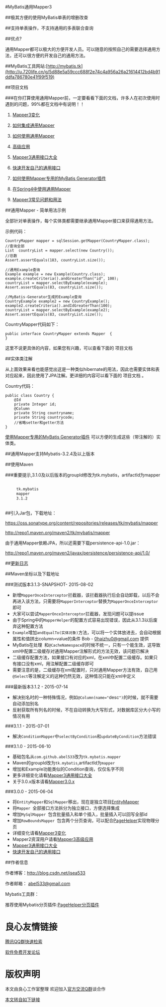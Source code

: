 #MyBatis通用Mapper3

##极其方便的使用MyBatis单表的增删改查

##支持单表操作，不支持通用的多表联合查询

##优点?

通用Mapper都可以极大的方便开发人员。可以随意的按照自己的需要选择通用方法，还可以很方便的开发自己的通用方法。

##MyBatis工具网站:[http://mybatis.tk](http://u.720life.cn/g/5d88e5a59ccc688f2e74c4a956a26a21614412bd4b91ddfa786780e41f99f519)

##项目文档

###在你打算使用通用Mapper前，一定要看看下面的文档，许多人在初次使用时遇到的问题，99%都在文档中有说明！！

1. [Mapper3变化](http://u.720life.cn/g/5c954f4cd4204fb6c09a7e58aa70844d9dd92fe5a8305dae04a7e26aadecd403f827e047e6d734c548f072fb345d5db58f4e38ed2caa52874cebae35d20b2cd7ad9f8b3b6174971419889eb7298b954e)

2. [如何集成通用Mapper](http://u.720life.cn/g/5c954f4cd4204fb6c09a7e58aa70844d9dd92fe5a8305dae04a7e26aadecd403f827e047e6d734c548f072fb345d5db5188662b30f0a9c654025bb4c0b8bc12a0bd4d0ceb47ec3a124213a49998105e7)

3. [如何使用通用Mapper](http://u.720life.cn/g/5c954f4cd4204fb6c09a7e58aa70844d9dd92fe5a8305dae04a7e26aadecd403f827e047e6d734c548f072fb345d5db594fac672191cd2c052b8b77a074114f05497b7e115db7fceb344c7a28ddffe4e)

4. [高级应用](http://u.720life.cn/g/5c954f4cd4204fb6c09a7e58aa70844d9dd92fe5a8305dae04a7e26aadecd403f827e047e6d734c548f072fb345d5db5fdb7fe1c3020dce90bd578fe22dd74761b70c0f82f76854625b715ba8a216669)

5. [Mapper3通用接口大全](http://u.720life.cn/g/5c954f4cd4204fb6c09a7e58aa70844d9dd92fe5a8305dae04a7e26aadecd403f827e047e6d734c548f072fb345d5db5247f24286bff4644a10cd8804ad3d5b06544bce7d2c9f10f8193287d55b3e32e)

6. [快速开发自己的通用接口](http://u.720life.cn/g/5c954f4cd4204fb6c09a7e58aa70844d9dd92fe5a8305dae04a7e26aadecd403f827e047e6d734c548f072fb345d5db58951418244edb1a4e342f26cc9c9fa984c12b20536a2e7c6a63075b20f6511c8)

7. [如何使用Mapper专用的MyBatis Generator插件](http://u.720life.cn/g/5c954f4cd4204fb6c09a7e58aa70844d9dd92fe5a8305dae04a7e26aadecd403f827e047e6d734c548f072fb345d5db5e37901a4dd27daeb77e7c53397027cac0e771984fcc5da274f5dff1bda713ad7)

8. [在Spring4中使用通用Mapper](http://u.720life.cn/g/5c954f4cd4204fb6c09a7e58aa70844d9dd92fe5a8305dae04a7e26aadecd4035b3450e6f64c21ad9b3bd9e9ddd4e210fa51140a876666d891bab29c76f36ad928d918face138a08a71a9dd2c32fffef)

9. [Mapper3常见问题和用法](http://u.720life.cn/g/5c954f4cd4204fb6c09a7e58aa70844d9dd92fe5a8305dae04a7e26aadecd403f827e047e6d734c548f072fb345d5db5173d382f2b9d28457d559e23d853b0f7f8be8b0222fa14b51b518debad619839)

##通用Mapper - 简单用法示例

全部针对单表操作，每个实体类都需要继承通用Mapper接口来获得通用方法。

示例代码：

    CountryMapper mapper = sqlSession.getMapper(CountryMapper.class);
    //查询全部
    List  countryList = mapper.select(new Country());
    //总数
    Assert.assertEquals(183, countryList.size());

    //通用Example查询
    Example example = new Example(Country.class);
    example.createCriteria().andGreaterThan("id", 100);
    countryList = mapper.selectByExample(example);
    Assert.assertEquals(83, countryList.size());

    //MyBatis-Generator生成的Example查询
    CountryExample example2 = new CountryExample();
    example2.createCriteria().andIdGreaterThan(100);
    countryList = mapper.selectByExample(example2);
    Assert.assertEquals(83, countryList.size());

CountryMapper代码如下：

    public interface CountryMapper extends Mapper  {
    }

这里不说更具体的内容，如果您有兴趣，可以查看下面的 项目文档 

##实体类注解

从上面效果来看也能感觉出这是一种类似hibernate的用法，因此也需要实体和表对应起来，因此使用了JPA注解。更详细的内容可以看下面的 项目文档 。

Country代码：

    public class Country {
        @Id
        private Integer id;
        @Column
        private String countryname;
        private String countrycode;
        //省略setter和getter方法
    }
    
[使用Mapper专用的MyBatis Generator插件](http://u.720life.cn/g/5c954f4cd4204fb6c09a7e58aa70844d9dd92fe5a8305dae04a7e26aadecd403f827e047e6d734c548f072fb345d5db5e37901a4dd27daeb77e7c53397027cac0e771984fcc5da274f5dff1bda713ad7) 可以方便的生成这些（带注解的）实体类。

##通用Mapper支持Mybatis-3.2.4及以上版本 

##使用Maven

###重要提示,3.1.0及以后版本的groupId修改为tk.mybatis，artifactId为mapper

```xml
 
     tk.mybatis 
     mapper 
     3.1.2 
 
```

##引入Jar包，下载地址：

https://oss.sonatype.org/content/repositories/releases/tk/mybatis/mapper

http://repo1.maven.org/maven2/tk/mybatis/mapper

由于通用Mapper依赖JPA，所以还需要下载persistence-api-1.0.jar：

http://repo1.maven.org/maven2/javax/persistence/persistence-api/1.0/

##[更新日志](http://u.720life.cn/g/5c954f4cd4204fb6c09a7e58aa70844d9dd92fe5a8305dae04a7e26aadecd403f827e047e6d734c548f072fb345d5db5e81d35833eeb1ba9c7774ca7e6976383)

##Maven坐标以及下载地址

###测试版本3.1.3-SNAPSHOT- 2015-08-02

* 新增`MapperOnceInterceptor`拦截器，该拦截器执行后会自动卸载，以后不会再进入该方法，只需要将`MapperInterceptor`替换为`MapperOnceInterceptor`即可
* 大家可以尝试`MapperOnceInterceptor`拦截器，发现问题可以提issue
* 由于Spring中的`MapperHelper`的配置方式容易出现错误，因此从3.1.3以后废弃这种配置方法
* `Example`增加`andEqualTo(实体对象)`方法，可以将一个实体放进去，会自动根据属性和值拼出column=value的条件  Bob - 0haizhu0@gmail.com 提供 
* MyBatis在处理` `和`@CacheNamespace`的时候不统一，只有一个能生效，这导致xml中配置二级缓存对通用Mapper注解形式的方法无效，该问题已解决
* 二级缓存配置方法，如果接口有对应的xml，在xml中配置二级缓存。如果只有接口没有xml，用注解配置二级缓存即可
* 需要注意的是，二级缓存在xml配置时，只对通用Mapper方法有效，自己用`@Select`等注解定义的这种仍然无效，这种情况只能在xml中定义

###最新版本3.1.2 - 2015-07-14

* 解决别名时的一种特殊情况，例如`@Column(name="`desc`")`的时候，就不需要自动添加别名
* 反射获取所有列名的时候，不在自动转换为大写形式，对数据库区分大小写的情况有用

###3.1.1 - 2015-07-01

* 解决`ConditionMapper`中`selectByCondition`和`updateByCondition`方法错误

###3.1.0 - 2015-06-10

* 基础包名从`com.github.abel533`改为`tk.mybatis.mapper`
* Maven的groupId改为`tk.mybatis`,artifactId为`mapper`
* 增加和Example功能类似的Condition查询，仅仅名字不同
* 更多详细变化请看[Mapper3通用接口大全](http://u.720life.cn/g/5c954f4cd4204fb6c09a7e58aa70844d9dd92fe5a8305dae04a7e26aadecd403f827e047e6d734c548f072fb345d5db5247f24286bff4644a10cd8804ad3d5b06544bce7d2c9f10f8193287d55b3e32e)
* 关于3.0.x版本请看[Mapper3.0.x](http://u.720life.cn/g/5c954f4cd4204fb6c09a7e58aa70844d9dd92fe5a8305dae04a7e26aadecd403e02a4db478df0b68112a3ed7581ab82f511699ba5021aeb75e4c8c8732fc9b9e)

###3.0.0 - 2015-06-04

* 将`EntityMapper`和`SqlMapper`移出，现在是独立项目[EntityMapper](http://u.720life.cn/g/5c954f4cd4204fb6c09a7e58aa70844d8034bcb906f4d323ab5e10a1d69dbf27c55a64a8338cd2cdedb2fe71bbf065ba)
* 将`Mapper `全部接口方法拆分为独立接口，方便选择集成
* 增加`MySqlMapper `包含批量插入和单个插入，批量插入可以回写全部id
* 增加`RowBoundsMapper `包含两个分页查询，可以配合[PageHelper](http://u.720life.cn/g/5c954f4cd4204fb6c09a7e58aa70844d0c5e449aa2c2e2afac3f4646cf34dfd65ceb51a277771277d2a7f535bcbaead3)实现物理分页
* 详细变化请看[Mapper3变化](http://u.720life.cn/g/5c954f4cd4204fb6c09a7e58aa70844d9dd92fe5a8305dae04a7e26aadecd403f827e047e6d734c548f072fb345d5db58f4e38ed2caa52874cebae35d20b2cd7ad9f8b3b6174971419889eb7298b954e)
* Mapper2资深用户请看[Mapper3高级应用](http://u.720life.cn/g/5c954f4cd4204fb6c09a7e58aa70844d9dd92fe5a8305dae04a7e26aadecd403f827e047e6d734c548f072fb345d5db5fdb7fe1c3020dce90bd578fe22dd74761b70c0f82f76854625b715ba8a216669)
* [Mapper3通用接口大全](http://u.720life.cn/g/5c954f4cd4204fb6c09a7e58aa70844d9dd92fe5a8305dae04a7e26aadecd403f827e047e6d734c548f072fb345d5db5247f24286bff4644a10cd8804ad3d5b06544bce7d2c9f10f8193287d55b3e32e)
* [快速开发自己的通用接口](http://u.720life.cn/g/5c954f4cd4204fb6c09a7e58aa70844d9dd92fe5a8305dae04a7e26aadecd403f827e047e6d734c548f072fb345d5db58951418244edb1a4e342f26cc9c9fa984c12b20536a2e7c6a63075b20f6511c8)

##作者信息

作者博客：http://blog.csdn.net/isea533

作者邮箱： abel533@gmail.com

Mybatis工具群：    

推荐使用Mybatis分页插件:[PageHelper分页插件](http://u.720life.cn/g/54145d0471d91890860f7f8463c03046e46d295ad2841af2558737b9b48e7f525f5d9e37bc321a699ae434b02ff50941)


 # 良心友情链接

[腾讯QQ群快速检索](http://u.720life.cn/s/8cf73f7c)

[软件免费开发论坛](http://u.720life.cn/s/bbb01dc0)

# 版权声明 

本文由良心工作室整理 欢迎加入[官方交流Q群](https://u.720life.cn/s/f2316816)谈合作

[本文转自如下链接](http://u.720life.cn/g/2e71d0f0a5c601172267ba20d3a43c6ea959c538980ba0ab5cdea0de9299102a24597c79b6e4033cef9d7ad27ea5e7851c4e6b4479598ce0f68faecd6ae4fe20)